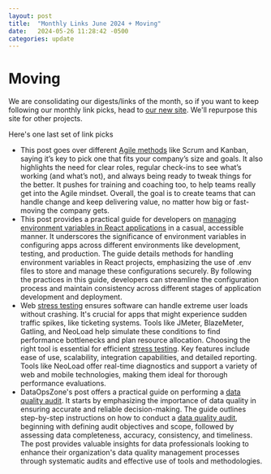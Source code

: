 ```yaml
---
layout: post
title:  "Monthly Links June 2024 + Moving"
date:   2024-05-26 11:28:42 -0500
categories: update
---
```


# Moving
We are consolidating our digests/links of the month, so if you want to keep following our monthly link picks, head to [our new site](https://hitsubscribe.neocities.org/). We'll repurpose this site for other projects.

Here's one last set of link picks

- This post goes over different [Agile methods](https://www.testim.io/blog/agile-team-structure-how-to-design-one-for-your-enterprise) like Scrum and Kanban, saying it’s key to pick one that fits your company’s size and goals. It also highlights the need for clear roles, regular check-ins to see what’s working (and what’s not), and always being ready to tweak things for the better. It pushes for training and coaching too, to help teams really get into the Agile mindset. Overall, the goal is to create teams that can handle change and keep delivering value, no matter how big or fast-moving the company gets.
- This post provides a practical guide for developers on [managing environment variables in React applications](https://www.architect.io/blog/2022-08-16/react-environment-variables-developers-guide) in a casual, accessible manner. It underscores the significance of environment variables in configuring apps across different environments like development, testing, and production. The guide details methods for handling environment variables in React projects, emphasizing the use of .env files to store and manage these configurations securely. By following the practices in this guide, developers can streamline the configuration process and maintain consistency across different stages of application development and deployment.
- Web [stress testing](https://www.tricentis.com/learn/web-stress-testing-tool) ensures software can handle extreme user loads without crashing. It's crucial for apps that might experience sudden traffic spikes, like ticketing systems. Tools like JMeter, BlazeMeter, Gatling, and NeoLoad help simulate these conditions to find performance bottlenecks and plan resource allocation. Choosing the right tool is essential for efficient [stress testing](https://www.tricentis.com/learn/web-stress-testing-tool). Key features include ease of use, scalability, integration capabilities, and detailed reporting. Tools like NeoLoad offer real-time diagnostics and support a variety of web and mobile technologies, making them ideal for thorough performance evaluations.
- DataOpsZone's post offers a practical guide on performing a [data quality audit](https://www.dataopszone.com/how-to-perform-data-quality-audit). It starts by emphasizing the importance of data quality in ensuring accurate and reliable decision-making. The guide outlines step-by-step instructions on how to conduct a [data quality audit](https://www.dataopszone.com/how-to-perform-data-quality-audit), beginning with defining audit objectives and scope, followed by assessing data completeness, accuracy, consistency, and timeliness. The post provides valuable insights for data professionals looking to enhance their organization's data quality management processes through systematic audits and effective use of tools and methodologies.
